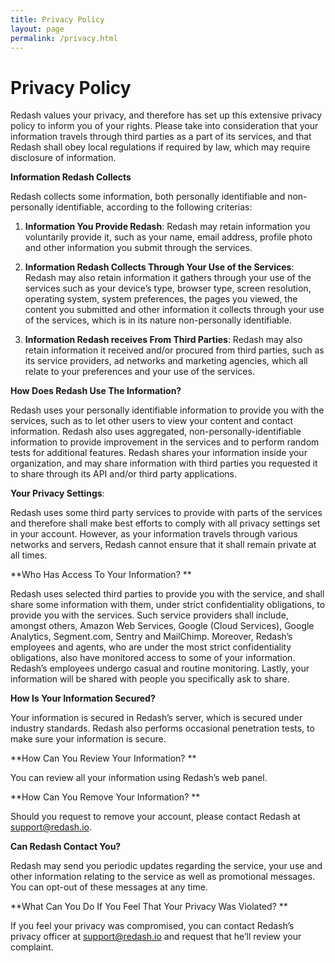 ```yaml
---
title: Privacy Policy
layout: page
permalink: /privacy.html
---
```


# Privacy Policy

Redash values your privacy, and therefore has set up this extensive privacy policy to inform you of your rights. Please take into consideration that your information travels through third parties as a part of its services, and that Redash shall obey local regulations if required by law, which may require disclosure of information.

**Information Redash Collects**

Redash collects some information, both personally identifiable and non-personally identifiable, according to the following criterias:


1. **Information You Provide Redash**: Redash may retain information you voluntarily provide it, such as your name, email address, profile photo and other information you submit through the services.

1. **Information Redash Collects Through Your Use of the Services**: Redash may also retain information it gathers through your use of the services such as your device’s type, browser type, screen resolution, operating system, system preferences, the pages you viewed, the content you submitted and other information it collects through your use of the services, which is in its nature non-personally identifiable.

1. **Information Redash receives From Third Parties**: Redash may also retain information it received and/or procured from third parties, such as its service providers, ad networks and marketing agencies, which all relate to your preferences and your use of the services.

**How Does Redash Use The Information?**

Redash uses your personally identifiable information to provide you with the services, such as to let other users to view your content and contact information. Redash also uses aggregated, non-personally-identifiable information to provide improvement in the services and to perform random tests for additional features. Redash shares your information inside your organization, and may share information with third parties you requested it to share through its API and/or third party applications.

**Your Privacy Settings**:

Redash uses some third party services to provide with parts of the services and therefore shall make best efforts to comply with all privacy settings set in your account. However, as your information travels through various networks and servers, Redash cannot ensure that it shall remain private at all times.

**Who Has Access To Your Information? **

Redash uses selected third parties to provide you with the service, and shall share some information with them, under strict confidentiality obligations, to provide you with the services. Such service providers shall include, amongst others, Amazon Web Services, Google (Cloud Services), Google Analytics, Segment.com, Sentry and MailChimp. Moreover, Redash’s employees and agents, who are under the most strict confidentiality obligations, also have monitored access to some of your information. Redash’s employees undergo casual and routine monitoring. Lastly, your information will be shared with people you specifically ask to share.

**How Is Your Information Secured?**

Your information is secured in Redash’s server, which is secured under industry standards. Redash also performs occasional penetration tests, to make sure your information is secure.

**How Can You Review Your Information? **

You can review all your information using Redash’s web panel.

**How Can You Remove Your Information? **

Should you request to remove your account, please contact Redash at support@redash.io.

**Can Redash Contact You?**

Redash may send you periodic updates regarding the service, your use and other information relating to the service as well as promotional messages. You can opt-out of these messages at any time.

**What Can You Do If You Feel That Your Privacy Was Violated? **

If you feel your privacy was compromised, you can contact Redash’s privacy officer at support@redash.io and request that he’ll review your complaint.
